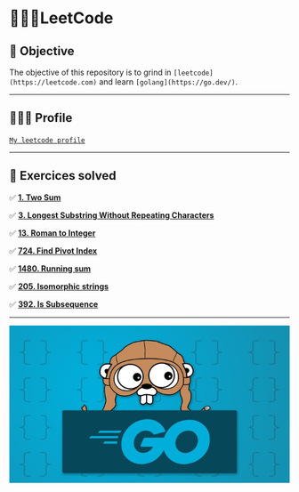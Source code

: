 # 👨🏻‍💻LeetCode

## 🚀 Objective

The objective of this repository is to grind in `[leetcode](https://leetcode.com)` and learn `[golang](https://go.dev/)`.

------

## 🧙🏻‍♂️ Profile

[`My leetcode profile`](https://leetcode.com/jjairojr/)

------

## 🧮 Exercices solved

✅ **[1. Two Sum](https://leetcode.com/problems/two-sum/)**

✅ **[3. Longest Substring Without Repeating Characters](https://leetcode.com/problems/longest-substring-without-repeating-characters/)**

✅ **[13. Roman to Integer](https://leetcode.com/problems/roman-to-integer/)**

✅ **[724. Find Pivot Index](https://leetcode.com/problems/find-pivot-index/)**

✅ **[1480. Running sum](https://leetcode.com/problems/running-sum-of-1d-array/)**

✅ **[205. Isomorphic strings](https://leetcode.com/problems/isomorphic-strings/)**

✅ **[392. Is Subsequence](https://leetcode.com/problems/is-subsequence/)**


------

![golang-course-thumb.jpeg](./golang-course-thumb.jpeg)